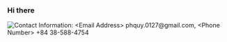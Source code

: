 ### Hi there
<picture>
 <source media="(prefers-color-scheme: dark)" srcset="githubBanner/DarkModeBanner.png">
 <source media="(prefers-color-scheme: light)" srcset="githubBanner/LightModeBanner.png">
 <img alt="Contact Information: <Email Address> phquy.0127@gmail.com, <Phone Number> +84 38-588-4754 " src="githubBanner/DefaultModeBanner.png">
</picture>